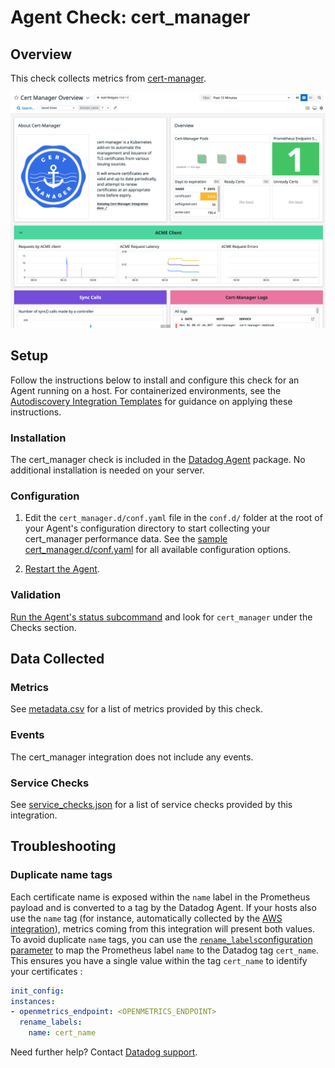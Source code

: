 # Agent Check: cert_manager

## Overview

This check collects metrics from [cert-manager][1].

![Cert-Manager Overview Dashboard][2]

## Setup

Follow the instructions below to install and configure this check for an Agent running on a host. For containerized environments, see the [Autodiscovery Integration Templates][3] for guidance on applying these instructions.

### Installation

The cert_manager check is included in the [Datadog Agent][3] package.
No additional installation is needed on your server.

### Configuration

1. Edit the `cert_manager.d/conf.yaml` file in the `conf.d/` folder at the root of your Agent's configuration directory to start collecting your cert_manager performance data. See the [sample cert_manager.d/conf.yaml][4] for all available configuration options.

2. [Restart the Agent][5].

### Validation

[Run the Agent's status subcommand][6] and look for `cert_manager` under the Checks section.

## Data Collected

### Metrics

See [metadata.csv][7] for a list of metrics provided by this check.

### Events

The cert_manager integration does not include any events.

### Service Checks

See [service_checks.json][8] for a list of service checks provided by this integration.

## Troubleshooting

### Duplicate name tags

Each certificate name is exposed within the `name` label in the Prometheus payload and is converted to a tag by the Datadog Agent. If your hosts also use the `name` tag (for instance, automatically collected by the [AWS integration][9]), metrics coming from this integration will present both values. To avoid duplicate `name` tags, you can use the [`rename_labels`configuration parameter][10] to map the Prometheus label `name` to the Datadog tag `cert_name`. This ensures you have a single value within the tag `cert_name` to identify your certificates :
```yaml
init_config:
instances:
- openmetrics_endpoint: <OPENMETRICS_ENDPOINT>
  rename_labels:
    name: cert_name
```

Need further help? Contact [Datadog support][11].

[1]: https://github.com/jetstack/cert-manager
[2]: https://raw.githubusercontent.com/DataDog/integrations-core/master/cert_manager/images/overview_dashboard.png
[3]: /account/settings/agent/latest
[4]: https://github.com/DataDog/integrations-core/blob/master/cert_manager/datadog_checks/cert_manager/data/conf.yaml.example
[5]: https://docs.datadoghq.com/agent/guide/agent-commands/#start-stop-and-restart-the-agent
[6]: https://docs.datadoghq.com/agent/guide/agent-commands/#agent-status-and-information
[7]: https://github.com/DataDog/integrations-core/blob/master/cert_manager/metadata.csv
[8]: https://github.com/DataDog/integrations-core/blob/master/cert_manager/assets/service_checks.json
[9]: https://docs.datadoghq.com/integrations/amazon_web_services/
[10]: https://github.com/DataDog/integrations-core/blob/81b91a54328f174c5c1e92cb818640cba1ddfec3/cert_manager/datadog_checks/cert_manager/data/conf.yaml.example#L153-L155
[11]: https://docs.datadoghq.com/help/
